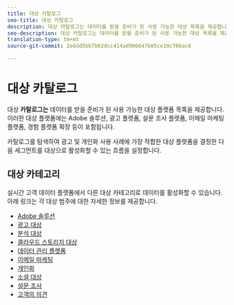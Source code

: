 ```yaml
---
title: 대상 카탈로그
seo-title: 대상 카탈로그
description: 대상 카탈로그는 데이터를 받을 준비가 된 사용 가능한 대상 목록을 제공합니다. 이러한 대상에는 Adobe 솔루션, 광고 플랫폼, 설문 조사 플랫폼, 이메일 마케팅 플랫폼 등이 포함됩니다.
seo-description: 대상 카탈로그는 데이터를 받을 준비가 된 사용 가능한 대상 목록을 제공합니다. 이러한 대상에는 Adobe 솔루션, 광고 플랫폼, 설문 조사 플랫폼, 이메일 마케팅 플랫폼 등이 포함됩니다.
translation-type: tm+mt
source-git-commit: 2eddd5bb7b62dcc414ad906647b05ce10c766ac6

---
```



# 대상 카탈로그

대상 **카탈로그는** 데이터를 받을 준비가 된 사용 가능한 대상 플랫폼 목록을 제공합니다. 이러한 대상 플랫폼에는 Adobe 솔루션, 광고 플랫폼, 설문 조사 플랫폼, 이메일 마케팅 플랫폼, 경험 플랫폼 확장 등이 포함됩니다.

카탈로그를 탐색하여 광고 및 개인화 사용 사례에 가장 적합한 대상 플랫폼을 결정한 다음 세그먼트를 대상으로 활성화할 수 있는 흐름을 설정합니다.

## 대상 카테고리

실시간 고객 데이터 플랫폼에서 다른 대상 카테고리로 데이터를 활성화할 수 있습니다. 아래 링크는 각 대상 범주에 대한 자세한 정보를 제공합니다.

* [Adobe 솔루션](/help/rtcdp/destinations/adobe-destinations.md)
* [광고 대상](/help/rtcdp/destinations/advertising-destinations.md)
* [분석 대상](/help/rtcdp/destinations/analytics-destinations.md)
* [클라우드 스토리지 대상](/help/rtcdp/destinations/cloud-storage-destinations.md)
* [데이터 관리 플랫폼](/help/rtcdp/destinations/dmp-destinations.md)
* [이메일 마케팅](/help/rtcdp/destinations/email-marketing-destinations.md)
* [개인화](/help/rtcdp/destinations/personalization-destinations.md)
* [소셜 대상](/help/rtcdp/destinations/social-network-destinations.md)
* [설문 조사](/help/rtcdp/destinations/survey-destinations.md)
* [고객의 의견](/help/rtcdp/destinations/voice-of-customer-destinations.md)